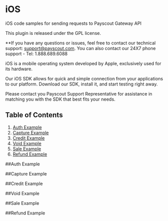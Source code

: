# iOS
iOS code samples for sending requests to Payscout Gateway API 


This plugin is released under the GPL license.

**If you have any questions or issues, feel free to contact our technical support: support@payscout.com. You can also contact our 24X7 phone support - Tel: 1.888.689.6088

iOS is a mobile operating system developed by Apple, exclusively used for its hardware.

Our iOS SDK allows for quick and simple connection from your applications to our platform. Download our SDK, install it, and start testing right away.

Please contact you Payscout Support Representative for assistance in matching you with the SDK that best fits your needs.

## Table of Contents

1. [Auth Example](#auth)
1. [Capture Example](#capture)
1. [Credit Example](#credit)
1. [Void Example](#void)
1. [Sale Example](#sale)
1. [Refund Example](#refund)


##Auth Example

##Capture Example

##Credit Example

##Void Example

##Sale Example

##Refund Example
